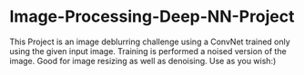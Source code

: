 # Image-Processing-Deep-NN-Project
This Project is an image deblurring challenge using a ConvNet trained only using the given input image. 
Training is performed a noised version of the image. Good for image resizing as well as denoising.
Use as you wish:)
